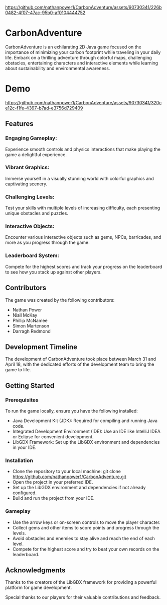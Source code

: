 
https://github.com/nathanpower1/CarbonAdventure/assets/90730341/226b0482-4f07-47ac-95b0-af0104444752
# CarbonAdventure
CarbonAdventure is an exhilarating 2D Java game focused on the importance of minimizing your carbon footprint while traveling in your daily life. Embark on a thrilling adventure through colorful maps, challenging obstacles, entertaining characters and interactive elements while learning about sustainability and environmental awareness.

# Demo


https://github.com/nathanpower1/CarbonAdventure/assets/90730341/320ce12c-f1fe-4397-b7ad-e3756d729409



## Features
### Engaging Gameplay: 
Experience smooth controls and physics interactions that make playing the game a delightful experience.
### Vibrant Graphics: 
Immerse yourself in a visually stunning world with colorful graphics and captivating scenery.
### Challenging Levels: 
Test your skills with multiple levels of increasing difficulty, each presenting unique obstacles and puzzles.
### Interactive Objects: 
Encounter various interactive objects such as gems, NPCs, barricades, and more as you progress through the game.
### Leaderboard System: 
Compete for the highest scores and track your progress on the leaderboard to see how you stack up against other players.

## Contributors
The game was created by the following contributors:

- Nathan Power
- Niall McKay
- Phillip McNamee
- Simon Martenson
- Darragh Redmond

## Development Timeline
The development of CarbonAdventure took place between March 31 and April 18, with the dedicated efforts of the development team to bring the game to life.

## Getting Started
### Prerequisites
To run the game locally, ensure you have the following installed:

- Java Development Kit (JDK): Required for compiling and running Java code.
- Integrated Development Environment (IDE): Use an IDE like IntelliJ IDEA or Eclipse for convenient development.
- LibGDX Framework: Set up the LibGDX environment and dependencies in your IDE.
### Installation
- Clone the repository to your local machine: git clone https://github.com/nathanpower1/CarbonAdventure.git
- Open the project in your preferred IDE.
- Set up the LibGDX environment and dependencies if not already configured.
- Build and run the project from your IDE.
  
### Gameplay
- Use the arrow keys or on-screen controls to move the player character.
- Collect gems and other items to score points and progress through the levels.
- Avoid obstacles and enemies to stay alive and reach the end of each level.
- Compete for the highest score and try to beat your own records on the leaderboard.

## Acknowledgments
Thanks to the creators of the LibGDX framework for providing a powerful platform for game development.

Special thanks to our players for their valuable contributions and feedback.
